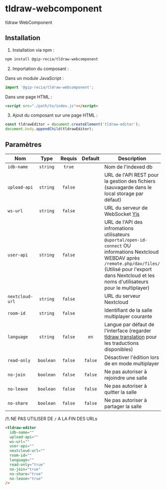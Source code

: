 # **tldraw-webcomponent**

tldraw WebComponent

## **Installation**

1. Installation via npm :

```sh
npm install @gip-recia/tldraw-webcomponent
```

2. Importation du composant :

Dans un module JavaScript :

```js
import '@gip-recia/tldraw-webcomponent';
```

Dans une page HTML :

```html
<script src="./path/to/index.js"></script>
```

3. Ajout du composant sur une page HTML :

```js
const tldrawEditor = document.createElement('tldraw-editor');
document.body.appendChild(tldrawEditor);
```

## **Paramètres**

| Nom             |   Type    | Requis  | Default | Description                                                                                                                                                                                                                 |
| --------------- | :-------: | :-----: | :-----: | --------------------------------------------------------------------------------------------------------------------------------------------------------------------------------------------------------------------------- |
| `idb-name`      | `string`  | `true`  |         | Nom de l'indexed db                                                                                                                                                                                                         |
| `upload-api`    | `string`  | `false` |         | URL de l'API REST pour la gestion des fichiers (sauvagarde dans le local storage par défaut)                                                                                                                                |
| `ws-url`        | `string`  | `false` |         | URL du serveur de WebSocket [Yjs](https://github.com/yjs/yjs)                                                                                                                                                               |
| `user-api`      | `string`  | `false` |         | URL de l'API des infromations utilisateurs `@uportal/open-id-connect` OU informations Nextcloud WEBDAV après `/remote.php/dav/files/` (Utilisé pour l'export dans Nextcloud et les noms d'utilisateurs pour le multiplayer) |
| `nextcloud-url` | `string`  | `false` |         | URL du serveur Nextcloud                                                                                                                                                                                                    |
| `room-id`       | `string`  | `false` |         | Identifiant de la salle multiplayer courante                                                                                                                                                                                |
| `language`      | `string`  | `false` |  `en`   | Langue par défaut de l'interface (regarder [tldraw translation](https://github.com/tldraw/tldraw/tree/main/assets/translations) pour les traductions disponibles)                                                           |
| `read-only`     | `boolean` | `false` | `false` | Désactiver l'édition lors de en mode multiplayer                                                                                                                                                                            |
| `no-join`       | `boolean` | `false` | `false` | Ne pas autoriser à rejoindre une salle                                                                                                                                                                                      |
| `no-leave`      | `boolean` | `false` | `false` | Ne pas autoriser à quitter la salle                                                                                                                                                                                         |
| `no-share`      | `boolean` | `false` | `false` | Ne pas autoriser à partager la salle                                                                                                                                                                                        |

/!\ NE PAS UTILISER DE `/` A LA FIN DES URLs

```html
<tldraw-editor
  idb-name=""
  upload-api=""
  ws-url=""
  user-api=""
  nextcloud-url=""
  room-id=""
  language=""
  read-only="true"
  no-join="true"
  no-share="true"
  no-leave="true"
/>
```
